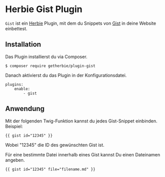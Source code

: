 Herbie Gist Plugin
==================

`Gist` ist ein [Herbie](http://github.com/getherbie/herbie) Plugin, mit dem du Snippets von 
[Gist](https://gist.github.com) in deine Website einbettest.

## Installation

Das Plugin installierst du via Composer.

	$ composer require getherbie/plugin-gist

Danach aktivierst du das Plugin in der Konfigurationsdatei.

    plugins:
        enable:
            - gist

## Anwendung

Mit der folgenden Twig-Funktion kannst du jedes Gist-Snippet einbinden. Beispiel:

    {{ gist id="12345" }}

Wobei "12345" die ID des gewünschten Gist ist.

Für eine bestimmte Datei innerhalb eines Gist kannst Du einen Dateinamen angeben.

    {{ gist id="12345" file="filename.md" }}
